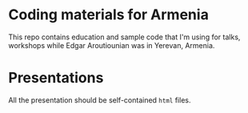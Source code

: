 Coding materials for Armenia
================================

This repo contains education and sample code that I'm using for talks,
workshops while Edgar Aroutiounian was in Yerevan, Armenia.

# Presentations
All the presentation should be self-contained `html` files.
